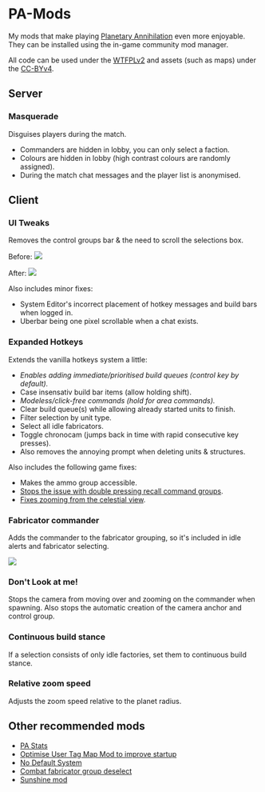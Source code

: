 # PA-Mods
My mods that make playing [Planetary Annihilation][pa] even more enjoyable. They can be installed using the in-game community mod manager.

All code can be used under the [WTFPLv2] and assets (such as maps) under the [CC-BYv4].

[pa]: http://www.uberent.com/pa/
[CC-BYv4]: https://creativecommons.org/licenses/by/4.0/
[WTFPLv2]: http://www.wtfpl.net/txt/copying/

## Server

### Masquerade

Disguises players during the match.

- Commanders are hidden in lobby, you can only select a faction.
- Colours are hidden in lobby (high contrast colours are randomly assigned).
- During the match chat messages and the player list is anonymised.


## Client

### UI Tweaks

Removes the control groups bar & the need to scroll the selections box.

Before: ![](http://i.cubeupload.com/jROT7r.png)

After: ![](http://i.cubeupload.com/Gk7hR6.png)

Also includes minor fixes:

- System Editor's incorrect placement of hotkey messages and build bars when logged in.
- Uberbar being one pixel scrollable when a chat exists.


### Expanded Hotkeys

Extends the vanilla hotkeys system a little:

- *Enables adding immediate/prioritised build queues (control key by default).*
- Case insensativ build bar items (allow holding shift).
- *Modeless/click-free commands (hold for area commands).*
- Clear build queue(s) while allowing already started units to finish.
- Filter selection by unit type.
- Select all idle fabricators.
- Toggle chronocam (jumps back in time with rapid consecutive key presses).
- Also removes the annoying prompt when deleting units & structures.

Also includes the following game fixes:
- Makes the ammo group accessible.
- [Stops the issue with double pressing recall command groups][alphaBug].
- [Fixes zooming from the celestial view][4025].

[alphaBug]: https://forums.uberent.com/threads/hotfix-build-83796-with-release-build-82834-is-live.68993/page-9#post-1094588
[4025]: http://pa.lennardf1989.com/Tracker/index.php?do=details&task_id=4025


### Fabricator commander
Adds the commander to the fabricator grouping, so it's included in idle alerts and fabricator selecting.

![](http://i.cubeupload.com/tBuK0U.png)


### Don't Look at me!

Stops the camera from moving over and zooming on the commander when spawning. Also stops the automatic creation of the camera anchor and control group.


### Continuous build stance

If a selection consists of only idle factories, set them to continuous build stance.


### Relative zoom speed

Adjusts the zoom speed relative to the planet radius.


## Other recommended mods

- [PA Stats](https://forums.uberent.com/threads/rel-pa-stats-86422.50690/)
- [Optimise User Tag Map Mod to improve startup](https://forums.uberent.com/threads/wip-optimise-user-tag-map-mod-to-improve-startup.63917/)
- [No Default System](https://forums.uberent.com/threads/rel-no-default-system-1-0-1-86422.68589/)
- [Combat fabricator group deselect](https://forums.uberent.com/threads/combat-fabricator-group-deselect.69462/)
- [Sunshine mod](https://forums.uberent.com/threads/alphas-particle-effect-workshop.68427/page-5#post-1098662)
